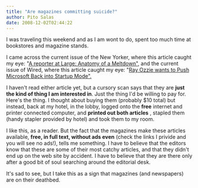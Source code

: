 ```yaml
---
title: "Are magazines committing suicide?"
author: Pito Salas
date: 2008-12-02T02:44:22
---
```




I was traveling this weekend and as I am wont to do, spent too much time at
bookstores and magazine stands.

I came across the current issue of the New Yorker, where this article caught
my eye: "[A reporter at Large: Anatomy of a
Meltdown"](<http://www.newyorker.com/reporting/2008/12/01/081201fa_fact_cassidy?printable=true>),
and the current issue of Wired, where this article caught my eye: "[Ray Ozzie
wants to Push Microsoft Back into Startup Mode".
](<http://www.wired.com/print/techbiz/people/magazine/16-12/ff_ozzie>)

I haven't read either article yet, but a cursory scan says that they are
**just the kind of thing I am interested in**. Just the thing I'd be willing
to pay for. Here's the thing. I thought about buying them (probably $10 total)
but instead, back at my hotel, in the lobby, logged onto the **free** internet
and printer connected computer, and **printed out both articles** , stapled
them (handy stapler provided by hotel) and took them to my room.

I like this, as a reader. But the fact that the magazines make these articles
available, **free, in full text, without ads even** (check the links I privide
and you will see no ads!), tells me something. I have to believe that the
editors know that these are some of their most catchy articles, and that they
didn't end up on the web site by accident. I have to believe that they are
there only after a good bit of soul searching around the editorial desk.

It's sad to see, but I take this as a sign that magazines (and newspapers) are
on their deathbed.


